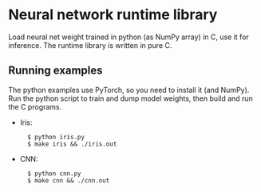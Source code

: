 # Neural network runtime library

Load neural net weight trained in python (as NumPy array) in C, use it for inference.
The runtime library is written in pure C.

## Running examples

The python examples use PyTorch, so you need to install it (and NumPy). Run the python script to train and dump model weights, then build and run the C programs.

- Iris:

        $ python iris.py
        $ make iris && ./iris.out

- CNN:

        $ python cnn.py
        $ make cnn && ./cnn.out
